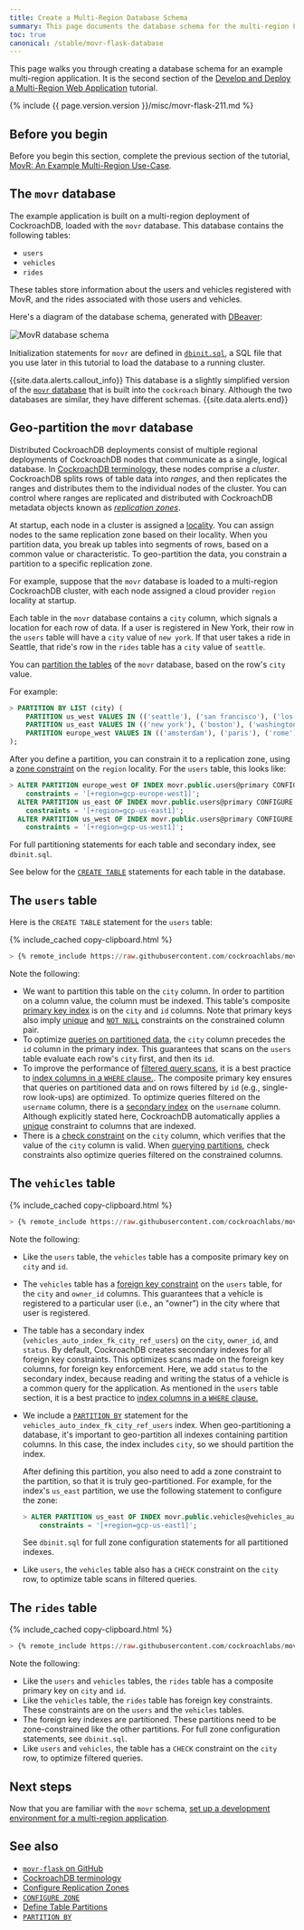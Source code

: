 ```yaml
---
title: Create a Multi-Region Database Schema
summary: This page documents the database schema for the multi-region Flask application built on CockroachDB.
toc: true
canonical: /stable/movr-flask-database
---
```


This page walks you through creating a database schema for an example multi-region application. It is the second section of the [Develop and Deploy a Multi-Region Web Application](multi-region-overview.html) tutorial.

{% include {{ page.version.version }}/misc/movr-flask-211.md %}

## Before you begin

Before you begin this section, complete the previous section of the tutorial, [MovR: An Example Multi-Region Use-Case](multi-region-use-case.html).

## The `movr` database

The example application is built on a multi-region deployment of CockroachDB, loaded with the `movr` database. This database contains the following tables:

- `users`
- `vehicles`
- `rides`

These tables store information about the users and vehicles registered with MovR, and the rides associated with those users and vehicles.

Here's a diagram of the database schema, generated with [DBeaver](dbeaver.html):

<img src="{{ 'images/v20.2/movr_v2.png' | relative_url }}" alt="MovR database schema" style="border:1px solid #eee;max-width:100%" />

Initialization statements for `movr` are defined in [`dbinit.sql`](https://github.com/cockroachlabs/movr-flask/blob/v1.0/dbinit.sql), a SQL file that you use later in this tutorial to load the database to a running cluster.

{{site.data.alerts.callout_info}}
This database is a slightly simplified version of the [`movr` database](movr.html) that is built into the `cockroach` binary. Although the two databases are similar, they have different schemas.
{{site.data.alerts.end}}

## Geo-partition the `movr` database

Distributed CockroachDB deployments consist of multiple regional deployments of CockroachDB nodes that communicate as a single, logical database. In [CockroachDB terminology](architecture/overview.html#terms), these nodes comprise a *cluster*. CockroachDB splits rows of table data into *ranges*, and then replicates the ranges and distributes them to the individual nodes of the cluster. You can control where ranges are replicated and distributed with CockroachDB metadata objects known as [*replication zones*](configure-replication-zones.html).

At startup, each node in a cluster is assigned a [locality](cockroach-start.html#locality). You can assign nodes to the same replication zone based on their locality. When you partition data, you break up tables into segments of rows, based on a common value or characteristic. To geo-partition the data, you constrain a partition to a specific replication zone.

For example, suppose that the `movr` database is loaded to a multi-region CockroachDB cluster, with each node assigned a cloud provider `region` locality at startup.

Each table in the `movr` database contains a `city` column, which signals a location for each row of data. If a user is registered in New York, their row in the `users` table will have a `city` value of `new york`. If that user takes a ride in Seattle, that ride's row in the `rides` table has a `city` value of `seattle`.

You can [partition the tables](partition-by.html) of the `movr` database, based on the row's `city` value.

For example:

~~~ sql
> PARTITION BY LIST (city) (
    PARTITION us_west VALUES IN (('seattle'), ('san francisco'), ('los angeles')),
    PARTITION us_east VALUES IN (('new york'), ('boston'), ('washington dc')),
    PARTITION europe_west VALUES IN (('amsterdam'), ('paris'), ('rome'))
);
~~~

After you define a partition, you can constrain it to a replication zone, using a [zone constraint](configure-zone.html) on the `region` locality. For the `users` table, this looks like:

~~~ sql
> ALTER PARTITION europe_west OF INDEX movr.public.users@primary CONFIGURE ZONE USING
    constraints = '[+region=gcp-europe-west1]';
  ALTER PARTITION us_east OF INDEX movr.public.users@primary CONFIGURE ZONE USING
    constraints = '[+region=gcp-us-east1]';
  ALTER PARTITION us_west OF INDEX movr.public.users@primary CONFIGURE ZONE USING
    constraints = '[+region=gcp-us-west1]';
~~~

For full partitioning statements for each table and secondary index, see `dbinit.sql`.

See below for the [`CREATE TABLE`](create-table.html) statements for each table in the database.

## The `users` table

Here is the `CREATE TABLE` statement for the `users` table:

{% include_cached copy-clipboard.html %}
~~~ sql
> {% remote_include https://raw.githubusercontent.com/cockroachlabs/movr-flask/v1-doc-includes/dbinit.sql ||-- START users ||-- END users %}
~~~

Note the following:

- We want to partition this table on the `city` column. In order to partition on a column value, the column must be indexed. This table's composite [primary key index](primary-key.html) is on the `city` and `id` columns. Note that primary keys also imply [unique](unique.html) and [`NOT NULL`](not-null.html) constraints on the constrained column pair.
- To optimize [queries on partitioned data](partitioning.html#filtering-on-an-indexed-column), the `city` column precedes the `id` column in the primary index. This guarantees that scans on the `users` table evaluate each row's `city` first, and then its `id`.
- To improve the performance of [filtered query scans](select-clause.html#filter-rows), it is a best practice to [index columns in a `WHERE` clause.](indexes.html#best-practices). The composite primary key ensures that queries on partitioned data and on rows filtered by `id` (e.g., single-row look-ups) are optimized. To optimize queries filtered on the `username` column, there is a [secondary index](indexes.html) on the `username` column. Although explicitly stated here, CockroachDB automatically applies a [unique](unique.html) constraint to columns that are indexed.
- There is a [check constraint](check.html) on the `city` column, which verifies that the value of the `city` column is valid. When [querying partitions](partitioning.html#filtering-on-an-indexed-column), check constraints also optimize queries filtered on the constrained columns.

## The `vehicles` table

{% include_cached copy-clipboard.html %}
~~~ sql
> {% remote_include https://raw.githubusercontent.com/cockroachlabs/movr-flask/v1-doc-includes/dbinit.sql ||-- START vehicles ||-- END vehicles %}
~~~

Note the following:

- Like the `users` table, the `vehicles` table has a composite primary key on `city` and `id`.
- The `vehicles` table has a [foreign key constraint](foreign-key.html) on the `users` table, for the `city` and `owner_id` columns. This guarantees that a vehicle is registered to a particular user (i.e., an "owner") in the city where that user is registered.
- The table has a secondary index (`vehicles_auto_index_fk_city_ref_users`) on the `city`, `owner_id`, and `status`. By default, CockroachDB creates secondary indexes for all foreign key constraints. This optimizes scans made on the foreign key columns, for foreign key enforcement. Here, we add `status` to the secondary index, because reading and writing the status of a vehicle is a common query for the application. As mentioned in the `users` table section, it is a best practice to [index columns in a `WHERE` clause.](indexes.html#best-practices)
- We include a [`PARTITION BY`](partition-by.html) statement for the `vehicles_auto_index_fk_city_ref_users` index. When geo-partitioning a database, it's important to geo-partition all indexes containing partition columns. In this case, the index includes `city`, so we should partition the index.

    After defining this partition, you also need to add a zone constraint to the partition, so that it is truly geo-partitioned. For example, for the index's `us_east` partition, we use the following statement to configure the zone:

    ~~~ sql
    > ALTER PARTITION us_east OF INDEX movr.public.vehicles@vehicles_auto_index_fk_city_ref_users CONFIGURE ZONE USING
        constraints = '[+region=gcp-us-east1]';
    ~~~

    See `dbinit.sql` for full zone configuration statements for all partitioned indexes.

- Like `users`, the `vehicles` table also has a `CHECK` constraint on the `city` row, to optimize table scans in filtered queries.

## The `rides` table

{% include_cached copy-clipboard.html %}
~~~ sql
> {% remote_include https://raw.githubusercontent.com/cockroachlabs/movr-flask/v1-doc-includes/dbinit.sql ||-- START rides ||-- END rides %}
~~~

Note the following:

- Like the `users` and `vehicles` tables, the `rides` table has a composite primary key on `city` and `id`.
- Like the `vehicles` table, the `rides` table has foreign key constraints. These constraints are on the `users` and the `vehicles` tables.
- The foreign key indexes are partitioned. These partitions need to be zone-constrained like the other partitions. For full zone configuration statements, see `dbinit.sql`.
- Like `users` and `vehicles`, the table has a `CHECK` constraint on the `city` row, to optimize filtered queries.

## Next steps

Now that you are familiar with the `movr` schema, [set up a development environment for a multi-region application](multi-region-setup.html).

## See also

- [`movr-flask` on GitHub](https://github.com/cockroachlabs/movr-flask)
- [CockroachDB terminology](architecture/overview.html#terms)
- [Configure Replication Zones](configure-replication-zones.html)
- [`CONFIGURE ZONE`](configure-zone.html)
- [Define Table Partitions](partitioning.html)
- [`PARTITION BY`](partition-by.html)
